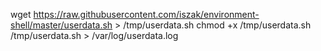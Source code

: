 wget https://raw.githubusercontent.com/iszak/environment-shell/master/userdata.sh > /tmp/userdata.sh
chmod +x /tmp/userdata.sh
/tmp/userdata.sh > /var/log/userdata.log
